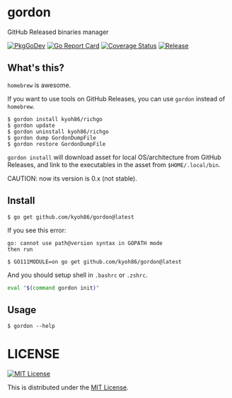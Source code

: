 # gordon

GitHub Released binaries manager

[![PkgGoDev](https://pkg.go.dev/badge/kyoh86/gordon)](https://pkg.go.dev/kyoh86/gordon)
[![Go Report Card](https://goreportcard.com/badge/github.com/kyoh86/gordon)](https://goreportcard.com/report/github.com/kyoh86/gordon)
[![Coverage Status](https://img.shields.io/codecov/c/github/kyoh86/gordon.svg)](https://codecov.io/gh/kyoh86/gordon)
[![Release](https://github.com/kyoh86/gordon/workflows/Release/badge.svg)](https://github.com/kyoh86/gordon/releases)

## What's this?

`homebrew` is awesome.

If you want to use tools on GitHub Releases, you can use `gordon` instead of `homebrew`.

```console
$ gordon install kyoh86/richgo
$ gordon update
$ gordon uninstall kyoh86/richgo
$ gordon dump GordonDumpFile
$ gordon restore GordonDumpFile
```

`gordon install` will download asset for local OS/architecture from GitHub Releases,
and link to the executables in the asset from `$HOME/.local/bin`.

CAUTION: now its version is 0.x (not stable).

## Install

```console
$ go get github.com/kyoh86/gordon@latest
```

If you see this error:

```
go: cannot use path@version syntax in GOPATH mode
then run
```

```console
$ GO111MODULE=on go get github.com/kyoh86/gordon@latest
```

And you should setup shell in `.bashrc` or `.zshrc`.

```sh
eval "$(command gordon init)"
```

## Usage

```console
$ gordon --help
```

# LICENSE

[![MIT License](http://img.shields.io/badge/license-MIT-blue.svg)](http://www.opensource.org/licenses/MIT)

This is distributed under the [MIT License](http://www.opensource.org/licenses/MIT).
